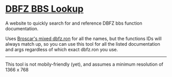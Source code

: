 # [DBFZ BBS Lookup](https://dobosken.github.io/dbfz_bbs_lookup/)

A website to quickly search for and reference DBFZ bbs function documentation.

Uses [Broscar's mixed dbfz.ron](https://github.com/dobosken/dbfz_ron) for all the names, but the functions IDs will always match up, so you can use this tool for all the listed documentation and args regardless of which exact dbfz.ron you use.

---

This tool is not mobily-friendly (yet), and assumes a minimum resolution of 1366 x 768

